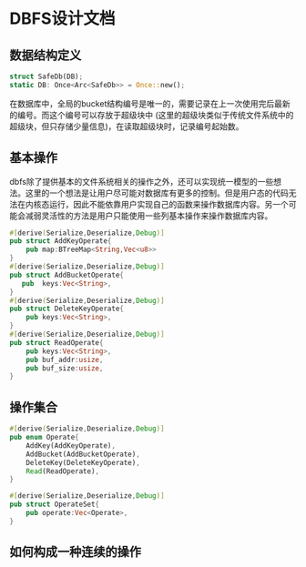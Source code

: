 # DBFS设计文档

## 数据结构定义

```rust
struct SafeDb(DB);
static DB: Once<Arc<SafeDb>> = Once::new();
```

在数据库中，全局的bucket结构编号是唯一的，需要记录在上一次使用完后最新的编号。而这个编号可以存放于超级块中 (这里的超级块类似于传统文件系统中的超级块，但只存储少量信息)，在读取超级块时，记录编号起始数。

## 基本操作

dbfs除了提供基本的文件系统相关的操作之外，还可以实现统一模型的一些想法。这里的一个想法是让用户尽可能对数据库有更多的控制。但是用户态的代码无法在内核态运行，因此不能依靠用户实现自己的函数来操作数据库内容。另一个可能会减弱灵活性的方法是用户只能使用一些列基本操作来操作数据库内容。

```rust
#[derive(Serialize,Deserialize,Debug)]
pub struct AddKeyOperate{
    pub map:BTreeMap<String,Vec<u8>>
}
#[derive(Serialize,Deserialize,Debug)]
pub struct AddBucketOperate{
   pub  keys:Vec<String>,
}
#[derive(Serialize,Deserialize,Debug)]
pub struct DeleteKeyOperate{
    pub keys:Vec<String>,
}
#[derive(Serialize,Deserialize,Debug)]
pub struct ReadOperate{
    pub keys:Vec<String>,
    pub buf_addr:usize,
    pub buf_size:usize,
}
```



## 操作集合

```rust
#[derive(Serialize,Deserialize,Debug)]
pub enum Operate{
    AddKey(AddKeyOperate),
    AddBucket(AddBucketOperate),
    DeleteKey(DeleteKeyOperate),
    Read(ReadOperate),
}

#[derive(Serialize,Deserialize,Debug)]
pub struct OperateSet{
    pub operate:Vec<Operate>,
}
```



## 如何构成一种连续的操作

